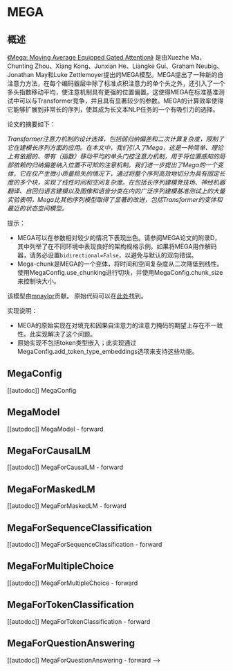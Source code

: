 <!--
版权所有2023 The HuggingFace团队。

根据Apache许可证第2.0版（“许可证”）获得许可；除非符合许可证的规定，否则你不得使用此文件。你可以在以下网址获取许可证的副本：

http://www.apache.org/licenses/LICENSE-2.0

除非适用法律要求或书面同意，按“原样”方式分发的软件都不附带任何明示或暗示的担保或条件。请查阅许可证以了解许可证下的特定语言和限制。

⚠️ 请注意，此文件是Markdown格式，但包含了我们的文档生成器（类似于MDX）的特定语法，你的Markdown查看器可能无法正确渲染。

-->

# MEGA

## 概述

[《Mega: Moving Average Equipped Gated Attention》](https://arxiv.org/abs/2209.10655) 是由Xuezhe Ma、Chunting Zhou、Xiang Kong、Junxian He、Liangke Gui、Graham Neubig、Jonathan May和Luke Zettlemoyer提出的MEGA模型。MEGA提出了一种新的自注意力方法，在每个编码器层中除了标准点积注意力的单个头之外，还引入了一个多头指数移动平均，使注意机制具有更强的位置偏置。这使得MEGA在标准基准测试中可以与Transformer竞争，并且具有显著较少的参数。MEGA的计算效率使得它能够扩展到非常长的序列，使其成为长文本NLP任务的一个有吸引力的选择。

论文的摘要如下：

*Transformer注意力机制的设计选择，包括弱归纳偏差和二次计算复杂度，限制了它在建模长序列方面的应用。在本文中，我们引入了Mega，这是一种简单、理论上有依据的、带有（指数）移动平均的单头门控注意力机制，用于将位置感知的局部依赖的归纳偏差纳入位置不可知的注意机制。我们进一步提出了Mega的一个变体，它在仅产生微小质量损失的情况下，通过将整个序列高效地切分为具有固定长度的多个块，实现了线性时间和空间复杂度。在包括长序列建模竞技场、神经机器翻译、自回归语言建模以及图像和语音分类在内的广泛序列建模基准测试上的大量实验表明，Mega比其他序列模型取得了显著的改进，包括Transformer的变体和最近的状态空间模型。*

提示：

- MEGA可以在参数相对较少的情况下表现出色。请参阅MEGA论文的附录D，其中列举了在不同环境中表现良好的架构规格示例。如果将MEGA用作解码器，请务必设置`bidirectional=False`，以避免与默认的双向错误。
- Mega-chunk是MEGA的一个变体，将时间和空间复杂度从二次降低到线性。使用MegaConfig.use_chunking进行切块，并使用MegaConfig.chunk_size来控制块大小。

该模型由[mnaylor](https://huggingface.co/mnaylor)贡献。
原始代码可以在[此处](https://github.com/facebookresearch/mega)找到。

实现说明：

- MEGA的原始实现在对填充和因果自注意力的注意力掩码的期望上存在不一致性。此实现解决了这个问题。
- 原始实现不包括token类型嵌入；此实现通过MegaConfig.add_token_type_embeddings选项来支持这些功能。

## MegaConfig

[[autodoc]] MegaConfig

## MegaModel

[[autodoc]] MegaModel
    - forward

## MegaForCausalLM

[[autodoc]] MegaForCausalLM
    - forward

## MegaForMaskedLM

[[autodoc]] MegaForMaskedLM
    - forward

## MegaForSequenceClassification

[[autodoc]] MegaForSequenceClassification
    - forward

## MegaForMultipleChoice

[[autodoc]] MegaForMultipleChoice
    - forward

## MegaForTokenClassification

[[autodoc]] MegaForTokenClassification
    - forward

## MegaForQuestionAnswering

[[autodoc]] MegaForQuestionAnswering
    - forward
-->